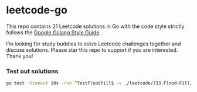 # leetcode-go

This repo contains 21 Leetcode solutions in Go with the code style strictly follows the [Google Golang Style Guide](https://github.com/golang/go/wiki/CodeReviewComments). 

I’m looking for study buddies to solve Leetcode challenges together and discuss solutions. Please star this repo to support if you are interested. Thank you!

### Test out solutions

```sh
go test -timeout 10s -run ^TestFloodFill$ -v ./leetcode/733.Flood-Fill/
```
